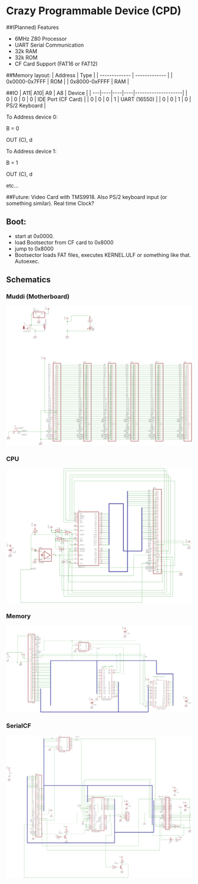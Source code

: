 # Crazy Programmable Device (CPD)

##(Planned) Features
* 6MHz Z80 Processor
* UART Serial Communication
* 32k RAM
* 32k ROM
* CF Card Support (FAT16 or FAT12)

##Memory layout:
| Address       | Type |
| ------------- | ------------- |
| 0x0000-0x7FFF | ROM  |
| 0x8000-0xFFFF | RAM  |

##IO
| A11| A10| A9 | A8 | Device             |
| ---|----|----|----|--------------------|
| 0  | 0  | 0  | 0  | IDE Port (CF Card) |
| 0  | 0  | 0  | 1  | UART (16550)       |
| 0  | 0  | 1  | 0  | PS/2 Keyboard      |

To Address device 0:

B = 0

OUT (C), d


To Address device 1:

B = 1

OUT (C), d

etc...

##Future:
Video Card with TMS9918. Also PS/2 keyboard input (or something similar). Real time Clock?

## Boot:
* start at 0x0000.
* load Bootsector from CF card to 0x8000
* jump to 0x8000
* Bootsector loads FAT files, executes KERNEL.ULF or something like that. Autoexec.

## Schematics
### Muddi (Motherboard)
![muddi](pictures/muddi.png)
### CPU
![cpu](pictures/cpu.png)
### Memory
![mem](pictures/memory.png)
### SerialCF
![scf](pictures/serialcf.png)
